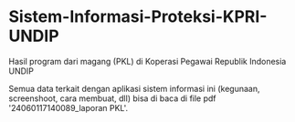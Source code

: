# Sistem-Informasi-Proteksi-KPRI-UNDIP

Hasil program dari magang (PKL) di Koperasi Pegawai Republik Indonesia UNDIP

Semua data terkait dengan aplikasi sistem informasi ini (kegunaan, screenshoot, cara membuat, dll) bisa di baca di file pdf '24060117140089_laporan PKL'.
